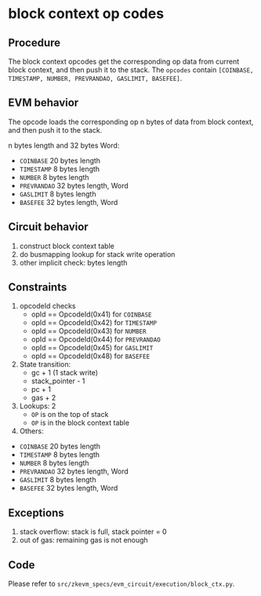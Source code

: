 # block context op codes

## Procedure

The block context opcodes get the corresponding op data from current block context, and then push it to the stack. The `opcodes` contain `[COINBASE, TIMESTAMP, NUMBER, PREVRANDAO, GASLIMIT, BASEFEE]`.

## EVM behavior

The opcode loads the corresponding op n bytes of data from block context, and then push it to the stack.

n bytes length and 32 bytes Word:

- `COINBASE` 20 bytes length
- `TIMESTAMP` 8 bytes length
- `NUMBER` 8 bytes length
- `PREVRANDAO` 32 bytes length, Word
- `GASLIMIT` 8 bytes length
- `BASEFEE` 32 bytes length, Word

## Circuit behavior

1. construct block context table
2. do busmapping lookup for stack write operation
3. other implicit check: bytes length

## Constraints

1. opcodeId checks
   - opId == OpcodeId(0x41) for `COINBASE`
   - opId == OpcodeId(0x42) for `TIMESTAMP`
   - opId == OpcodeId(0x43) for `NUMBER`
   - opId == OpcodeId(0x44) for `PREVRANDAO`
   - opId == OpcodeId(0x45) for `GASLIMIT`
   - opId == OpcodeId(0x48) for `BASEFEE`
2. State transition:
   - gc + 1 (1 stack write)
   - stack_pointer - 1
   - pc + 1
   - gas + 2
3. Lookups:  2
   - `OP` is on the top of stack
   - `OP` is in the block context table
4. Others:

- `COINBASE` 20 bytes length
- `TIMESTAMP` 8 bytes length
- `NUMBER` 8 bytes length
- `PREVRANDAO` 32 bytes length, Word
- `GASLIMIT` 8 bytes length
- `BASEFEE` 32 bytes length, Word

## Exceptions

1. stack overflow: stack is full, stack pointer = 0
2. out of gas: remaining gas is not enough

## Code

Please refer to `src/zkevm_specs/evm_circuit/execution/block_ctx.py`.